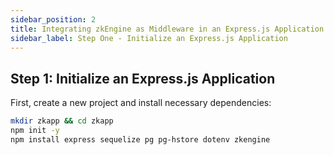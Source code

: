 ```yaml
---
sidebar_position: 2
title: Integrating zkEngine as Middleware in an Express.js Application | Step One
sidebar_label: Step One - Initialize an Express.js Application
---
```


## Step 1: Initialize an Express.js Application
First, create a new project and install necessary dependencies:
```sh
mkdir zkapp && cd zkapp
npm init -y
npm install express sequelize pg pg-hstore dotenv zkengine
```
